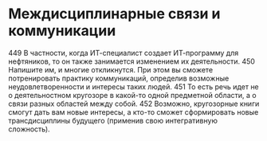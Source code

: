 # Междисциплинарные связи и коммуникации

449 В частности, когда ИТ-специалист создает ИТ-программу для нефтяников, то он также занимается изменением их деятельности.
450 Напишите им, и многие откликнутся. При этом вы сможете потренировать практику коммуникаций, определив возможные неудовлетворенности и интересы таких людей.
451 То есть речь идет не о деятельностном кругозоре в какой-то одной предметной области, а о связи разных областей между собой.
452 Возможно, кругозорные книги смогут дать вам новые интересы, а кто-то сможет сформировать новые трансдисциплины будущего (применив свою интегративную сложность).
